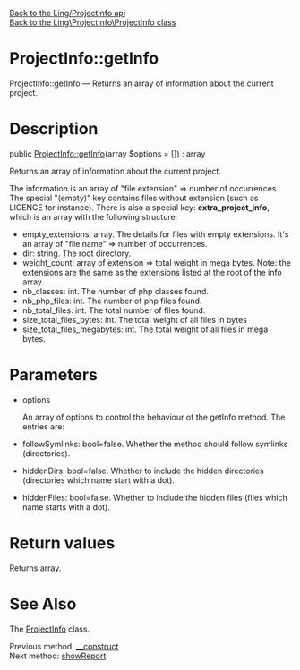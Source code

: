 [Back to the Ling/ProjectInfo api](https://github.com/lingtalfi/ProjectInfo/blob/master/doc/api/Ling/ProjectInfo.md)<br>
[Back to the Ling\ProjectInfo\ProjectInfo class](https://github.com/lingtalfi/ProjectInfo/blob/master/doc/api/Ling/ProjectInfo/ProjectInfo.md)


ProjectInfo::getInfo
================



ProjectInfo::getInfo — Returns an array of information about the current project.




Description
================


public [ProjectInfo::getInfo](https://github.com/lingtalfi/ProjectInfo/blob/master/doc/api/Ling/ProjectInfo/ProjectInfo/getInfo.md)(array $options = []) : array




Returns an array of information about the current project.

The information is an array of "file extension" => number of occurrences.
The special "(empty)" key contains files without extension (such as LICENCE for instance).
There is also a special key: __extra_project_info__, which is an array with the following structure:

- empty_extensions: array. The details for files with empty extensions.
It's an array of "file name" => number of occurrences.
- dir: string. The root directory.
- weight_count: array of extension => total weight in mega bytes.
Note: the extensions are the same as the extensions listed at the root of the info array.
- nb_classes: int. The number of php classes found.
- nb_php_files: int. The number of php files found.
- nb_total_files: int. The total number of files found.
- size_total_files_bytes: int. The total weight of all files in bytes
- size_total_files_megabytes: int. The total weight of all files in mega bytes.




Parameters
================


- options

    An array of options to control the behaviour of the getInfo method.
The entries are:
- followSymlinks: bool=false. Whether the method should follow symlinks (directories).
- hiddenDirs: bool=false. Whether to include the hidden directories (directories which name start with a dot).
- hiddenFiles: bool=false. Whether to include the hidden files (files which name starts with a dot).


Return values
================

Returns array.








See Also
================

The [ProjectInfo](https://github.com/lingtalfi/ProjectInfo/blob/master/doc/api/Ling/ProjectInfo/ProjectInfo.md) class.

Previous method: [__construct](https://github.com/lingtalfi/ProjectInfo/blob/master/doc/api/Ling/ProjectInfo/ProjectInfo/__construct.md)<br>Next method: [showReport](https://github.com/lingtalfi/ProjectInfo/blob/master/doc/api/Ling/ProjectInfo/ProjectInfo/showReport.md)<br>

